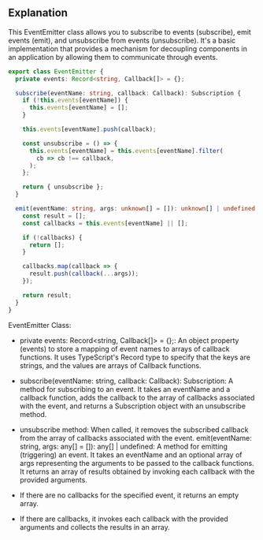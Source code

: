 ## Explanation

This EventEmitter class allows you to subscribe to events (subscribe), emit events (emit), and unsubscribe from events (unsubscribe). It's a basic implementation that provides a mechanism for decoupling components in an application by allowing them to communicate through events.

```ts
export class EventEmitter {
  private events: Record<string, Callback[]> = {};

  subscribe(eventName: string, callback: Callback): Subscription {
    if (!this.events[eventName]) {
      this.events[eventName] = [];
    }

    this.events[eventName].push(callback);

    const unsubscribe = () => {
      this.events[eventName] = this.events[eventName].filter(
        cb => cb !== callback,
      );
    };

    return { unsubscribe };
  }

  emit(eventName: string, args: unknown[] = []): unknown[] | undefined {
    const result = [];
    const callbacks = this.events[eventName] || [];

    if (!callbacks) {
      return [];
    }

    callbacks.map(callback => {
      result.push(callback(...args));
    });

    return result;
  }
}
```

EventEmitter Class:

- private events: Record<string, Callback[]> = {};: An object property (events) to store a mapping of event names to arrays of callback functions. It uses TypeScript's Record type to specify that the keys are strings, and the values are arrays of Callback functions.

- subscribe(eventName: string, callback: Callback): Subscription: A method for subscribing to an event. It takes an eventName and a callback function, adds the callback to the array of callbacks associated with the event, and returns a Subscription object with an unsubscribe method.

- unsubscribe method: When called, it removes the subscribed callback from the array of callbacks associated with the event.
emit(eventName: string, args: any[] = []): any[] | undefined: A method for emitting (triggering) an event. It takes an eventName and an optional array of args representing the arguments to be passed to the callback functions. It returns an array of results obtained by invoking each callback with the provided arguments.

- If there are no callbacks for the specified event, it returns an empty array.
- If there are callbacks, it invokes each callback with the provided arguments and collects the results in an array.
